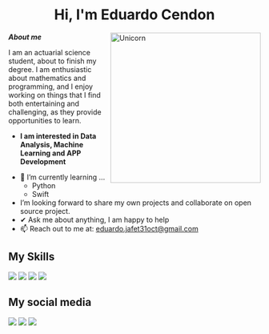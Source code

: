 <h1 align="center"><b>Hi, I'm Eduardo Cendon </b></h1>

<img align="right" width=300px alt="Unicorn" src="https://media2.giphy.com/media/v1.Y2lkPTc5MGI3NjExcXJzYnZ0cHdiZHFsd3MyOTM2em5lbThhMWRvb3IzdGo2MnIxYWhiMCZlcD12MV9pbnRlcm5hbF9naWZfYnlfaWQmY3Q9Zw/XbJYBCi69nyVOffLIU/giphy.webp" />

***About me***

I am an actuarial science student, about to finish my degree. I am enthusiastic about mathematics and programming, and I enjoy working on things that I find both entertaining and challenging, as they provide opportunities to learn.
* **I am interested in Data Analysis, Machine Learning and APP Development**
- 🌱 I’m currently learning ...
  - Python
  - Swift
- I’m looking forward to share my own projects and collaborate on open source project.
- ✔ Ask me about anything, I am happy to help
- 📫 Reach out to me at: <a href="eduardo.jafet31oct@gmail.com">eduardo.jafet31oct@gmail.com</a>

## My Skills

<span> 
  <img src="https://img.shields.io/badge/python-3670A0?style=for-the-badge&logo=python&logoColor=ffdd54">
  <img src="https://img.shields.io/badge/Microsoft_Excel-217346?style=for-the-badge&logo=microsoft-excel&logoColor=white">
  <img src="https://img.shields.io/badge/mysql-4479A1.svg?style=for-the-badge&logo=mysql&logoColor=white">
  <img src="https://img.shields.io/badge/power_bi-F2C811?style=for-the-badge&logo=powerbi&logoColor=black">
</span>

## My social media

<span> 
  <a target="_blank" href="https://www.linkedin.com/in/eduardojafetcendonaguilar//"><img src="https://img.shields.io/badge/-LinkedIn-0077B5?style=for-the-badge&logo=Linkedin&logoColor=white"></img></a>
  <a target="_blank" href="eduardo.jafet31oct@gmail.com"><img src="https://img.shields.io/badge/-Gmail-D14836?style=for-the-badge&logo=Gmail&logoColor=white"></img></a>
  <a target="_blank" href="https://leetcode.com/u/gatotroller/"><img src="https://img.shields.io/badge/LeetCode-000000?style=for-the-badge&logo=LeetCode&logoColor=#d16c06"></img></a>
</span>
